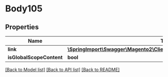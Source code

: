 # Body105

## Properties
Name | Type | Description | Notes
------------ | ------------- | ------------- | -------------
**link** | [**\SpringImport\Swagger\Magento2\Client\Model\DownloadableDataLinkInterface**](DownloadableDataLinkInterface.md) |  | 
**isGlobalScopeContent** | **bool** |  | [optional] 

[[Back to Model list]](../README.md#documentation-for-models) [[Back to API list]](../README.md#documentation-for-api-endpoints) [[Back to README]](../README.md)


